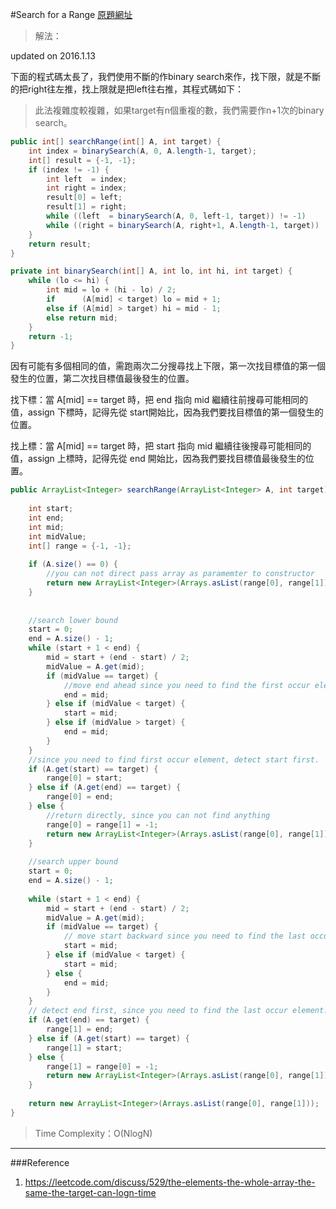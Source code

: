#Search for a Range
[原題網址](http://www.lintcode.com/en/problem/search-for-a-range/)

>解法：

updated on 2016.1.13

下面的程式碼太長了，我們使用不斷的作binary search來作，找下限，就是不斷的把right往左推，找上限就是把left往右推，其程式碼如下：

>此法複雜度較複雜，如果target有n個重複的數，我們需要作n+1次的binary search。

```java
public int[] searchRange(int[] A, int target) {
    int index = binarySearch(A, 0, A.length-1, target);
    int[] result = {-1, -1};
    if (index != -1) {
        int left  = index;
        int right = index;
        result[0] = left;
        result[1] = right;
        while ((left  = binarySearch(A, 0, left-1, target)) != -1)           result[0] = left;
        while ((right = binarySearch(A, right+1, A.length-1, target)) != -1) result[1] = right;
    }
    return result;
}

private int binarySearch(int[] A, int lo, int hi, int target) {
    while (lo <= hi) {
        int mid = lo + (hi - lo) / 2;
        if      (A[mid] < target) lo = mid + 1;
        else if (A[mid] > target) hi = mid - 1;
        else return mid;            
    }
    return -1;
}
```




因有可能有多個相同的值，需跑兩次二分搜尋找上下限，第一次找目標值的第一個發生的位置，第二次找目標值最後發生的位置。

找下標：當 A[mid] == target 時，把 end 指向 mid 繼續往前搜尋可能相同的值，assign 下標時，記得先從 start開始比，因為我們要找目標值的第一個發生的位置。

找上標：當 A[mid] == target 時，把 start 指向 mid 繼續往後搜尋可能相同的值，assign 上標時，記得先從 end 開始比，因為我們要找目標值最後發生的位置。

```java
public ArrayList<Integer> searchRange(ArrayList<Integer> A, int target) {
        
    int start;
    int end;
    int mid; 
    int midValue;
    int[] range = {-1, -1};
    
    if (A.size() == 0) {
        //you can not direct pass array as paramemter to constructor
        return new ArrayList<Integer>(Arrays.asList(range[0], range[1]));
    }
    
    
    //search lower bound
    start = 0;
    end = A.size() - 1;
    while (start + 1 < end) {
        mid = start + (end - start) / 2;
        midValue = A.get(mid);
        if (midValue == target) {
            //move end ahead since you need to find the first occur element
            end = mid;
        } else if (midValue < target) {
            start = mid;
        } else if (midValue > target) {
            end = mid;
        }
    }
    //since you need to find first occur element, detect start first.
    if (A.get(start) == target) {
        range[0] = start;
    } else if (A.get(end) == target) {
        range[0] = end;
    } else {
        //return directly, since you can not find anything
        range[0] = range[1] = -1;
        return new ArrayList<Integer>(Arrays.asList(range[0], range[1]));
    }
    
    //search upper bound
    start = 0;
    end = A.size() - 1;
    
    while (start + 1 < end) {
        mid = start + (end - start) / 2;
        midValue = A.get(mid);
        if (midValue == target) {
            // move start backward since you need to find the last occur element
            start = mid;
        } else if (midValue < target) {
            start = mid;
        } else {
            end = mid;
        }
    }
    // detect end first, since you need to find the last occur element.
    if (A.get(end) == target) {
        range[1] = end;
    } else if (A.get(start) == target) {
        range[1] = start;
    } else {
        range[1] = range[0] = -1;
        return new ArrayList<Integer>(Arrays.asList(range[0], range[1]));
    }
    
    return new ArrayList<Integer>(Arrays.asList(range[0], range[1]));
}
```

>Time Complexity：O(NlogN)


---
###Reference 
1. https://leetcode.com/discuss/529/the-elements-the-whole-array-the-same-the-target-can-logn-time
